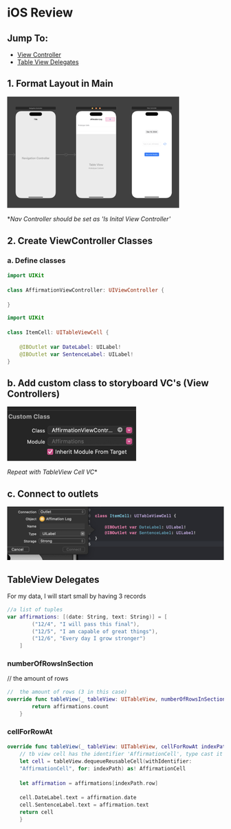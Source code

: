 # iOS Review
## Jump To:
- [View Controller](#vc)
- [Table View Delegates](#tb)
## 1. Format Layout in Main
<img src="main.png" width="400">

**Nav Controller should be set as 'Is Inital View Controller'*

## <a name="vc"></a>2. Create ViewController Classes

### a. Define classes
```swift
import UIKit

class AffirmationViewController: UIViewController {
    
}
```
```swift
import UIKit

class ItemCell: UITableViewCell {
    
    @IBOutlet var DateLabel: UILabel!
    @IBOutlet var SentenceLabel: UILabel!
}

```
## b. Add custom class to storyboard VC's (View Controllers)
<img src="class.png" width="300">

*Repeat with TableView Cell VC**

## c. Connect to outlets
<img src="connections.png">

## <a name="tb"></a>TableView Delegates
For my data, I will start small by having 3 records
```swift
//a list of tuples
var affirmations: [(date: String, text: String)] = [
        ("12/4", "I will pass this final"),
        ("12/5", "I am capable of great things"),
        ("12/6", "Every day I grow stronger")
    ]
```
### numberOfRowsInSection
//  the amount of rows
```swift 
//  the amount of rows (3 in this case)
override func tableView(_ tableView: UITableView, numberOfRowsInSection section: Int) -> Int {
        return affirmations.count
    }
```
### cellForRowAt
```swift
override func tableView(_ tableView: UITableView, cellForRowAt indexPath: IndexPath) -> UITableViewCell {
    // tb view cell has the identifier 'AffirmationCell', type cast it as a cell
    let cell = tableView.dequeueReusableCell(withIdentifier: 
    "AffirmationCell", for: indexPath) as! AffirmationCell

    let affirmation = affirmations[indexPath.row]

    cell.DateLabel.text = affirmation.date
    cell.SentenceLabel.text = affirmation.text
    return cell
    }
```